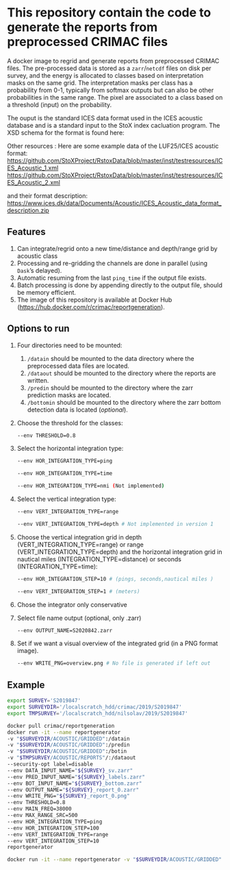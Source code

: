 # This repository contain the code to generate the reports from preprocessed CRIMAC files

A docker image to regrid and generate reports from preprocessed CRIMAC files. The pre-processed data is stored as a  `zarr`/`netcdf` files on disk per survey,
and the energy is allocated to classes based on interpretation masks on the same grid. The interpretation masks per class has a probability 
from 0-1, typically from softmax outputs but can also be other probabilities in the same range. The pixel are associated to a class based on a threshold (input) 
on the probability.

The ouput is the standard ICES data format used in the ICES acoustic database and is a standard input to the StoX index cacluation program. The XSD schema for 
the format is found here:

Other resources :
Here are some example data of the LUF25/ICES acoustic format:
https://github.com/StoXProject/RstoxData/blob/master/inst/testresources/ICES_Acoustic_1.xml
https://github.com/StoXProject/RstoxData/blob/master/inst/testresources/ICES_Acoustic_2.xml

and their format description:
https://www.ices.dk/data/Documents/Acoustic/ICES_Acoustic_data_format_description.zip

## Features

1. Can integrate/regrid onto a new time/distance and depth/range grid by acoustic class
2. Processing and re-gridding the channels are done in parallel (using `Dask`’s delayed).
3. Automatic resuming from the last `ping_time` if the output file exists.
4. Batch processing is done by appending directly to the output file, should be memory efficient.
5. The image of this repository is available at Docker Hub (https://hub.docker.com/r/crimac/reportgeneration).

## Options to run

1. Four directories need to be mounted:

    1. `/datain` should be mounted to the data directory where the preprocessed data files are located.
    2. `/dataout` should be mounted to the directory where the reports are written.
    3. `/predin` should be mounted to the directory where the zarr prediction masks are located.
    4. `/bottomin` should be mounted to the directory where the zarr bottom detection data is located (_optional_).

2. Choose the threshold for the classes: 

    ```bash
    --env THRESHOLD=0.8
    ```

4. Select the horizontal integration type:

    ```bash
    --env HOR_INTEGRATION_TYPE=ping

    --env HOR_INTEGRATION_TYPE=time
    
    --env HOR_INTEGRATION_TYPE=nmi (Not implemented)

    ```

5. Select the vertical integration type:

    ```bash
    --env VERT_INTEGRATION_TYPE=range

    --env VERT_INTEGRATION_TYPE=depth # Not implemented in version 1

    ```

6. Choose the vertical integration grid in depth (VERT_INTEGRATION_TYPE=range) or range (VERT_INTEGRATION_TYPE=depth) and the 
horizontal integration grid in nautical miles (INTEGRATION_TYPE=distance) or seconds (INTEGRATION_TYPE=time): 

    ```bash
    --env HOR_INTEGRATION_STEP=10 # (pings, seconds,nautical miles )
    
    --env VERT_INTEGRATION_STEP=1 # (meters)

    ```
7. Chose the integrator
    only conservative

8. Select file name output (optional, only .zarr)

    ```bash
    --env OUTPUT_NAME=S2020842.zarr
    ```

9. Set if we want a visual overview of the integrated grid (in a PNG format image).

    ```bash
    --env WRITE_PNG=overview.png # No file is generated if left out
    ```

## Example

```bash
export SURVEY='S2019847'
export SURVEYDIR='/localscratch_hdd/crimac/2019/S2019847'
export TMPSURVEY='/localscratch_hdd/nilsolav/2019/S2019847'

docker pull crimac/reportgeneration
docker run -it --name reportgenerator
-v "$SURVEYDIR/ACOUSTIC/GRIDDED":/datain
-v "$SURVEYDIR/ACOUSTIC/GRIDDED":/predin
-v "$SURVEYDIR/ACOUSTIC/GRIDDED":/botin
-v "$TMPSURVEY/ACOUSTIC/REPORTS"/:/dataout
--security-opt label=disable
--env DATA_INPUT_NAME="${SURVEY}_sv.zarr"
--env PRED_INPUT_NAME="${SURVEY}_labels.zarr"
--env BOT_INPUT_NAME="${SURVEY}_bottom.zarr"
--env OUTPUT_NAME="${SURVEY}_report_0.zarr"
--env WRITE_PNG="${SURVEY}_report_0.png"
--env THRESHOLD=0.8
--env MAIN_FREQ=38000
--env MAX_RANGE_SRC=500
--env HOR_INTEGRATION_TYPE=ping
--env HOR_INTEGRATION_STEP=100
--env VERT_INTEGRATION_TYPE=range
--env VERT_INTEGRATION_STEP=10
reportgenerator

```

```bash
docker run -it --name reportgenerator -v "$SURVEYDIR/ACOUSTIC/GRIDDED":/datain -v "$SURVEYDIR/ACOUSTIC/GRIDDED":/predin -v "$SURVEYDIR/ACOUSTIC/GRIDDED":/botin -v "$TMPSURVEY/ACOUSTIC/REPORTS"/:/dataout --security-opt label=disable --env DATA_INPUT_NAME="${SURVEY}_sv.zarr" --env PRED_INPUT_NAME="${SURVEY}_labels.zarr" --env BOT_INPUT_NAME="${SURVEY}_bottom.zarr" --env OUTPUT_NAME="${SURVEY}_report_0.zarr" --env WRITE_PNG="${SURVEY}_report_0.png" --env THRESHOLD=0.8 --env MAIN_FREQ=38000 --env MAX_RANGE_SRC=500 --env HOR_INTEGRATION_TYPE=ping --env HOR_INTEGRATION_STEP=100 --env VERT_INTEGRATION_TYPE=range --env VERT_INTEGRATION_STEP=10 reportgenerator
```
